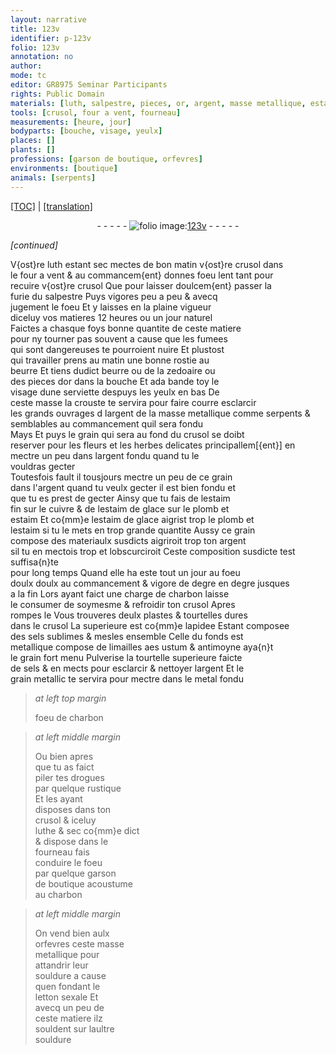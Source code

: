 ```yaml
---
layout: narrative
title: 123v
identifier: p-123v
folio: 123v
annotation: no
author:
mode: tc
editor: GR8975 Seminar Participants
rights: Public Domain
materials: [luth, salpestre, pieces, or, argent, masse metallique, estaim, cuivre, estaim de glace, plomb, lestaim, charbon, tourtelle, sels, limailles, aes ustum, antimoyne, metal, drogues, letton]
tools: [crusol, four a vent, fourneau]
measurements: [heure, jour]
bodyparts: [bouche, visage, yeulx]
places: []
plants: []
professions: [garson de boutique, orfevres]
environments: [boutique]
animals: [serpents]
---
```


<p><a href="{{ site.baseurl }}/diplomatic/">[TOC]</a> | <a href="{{ site.baseurl }}/_texts/p-123v_tl.md/">[translation]</a></p><div class="folio" align="center">- - - - - <a href="http://gallica.bnf.fr/ark:/12148/btv1b10500001g/f252.item.r=" target="_blank"><img src="https://cu-mkp.github.io/2017-workshop-edition/assets/photo-icon.png" alt="folio image: " style="display:inline-block; margin-bottom:-3px;"/>123v</a> - - - - - </div>  
 
*[continued]*
  
V{ost}re <span class="m">luth</span> estant sec mectes de <span class="tmp">bon matin</span> v{ost}re <span class="tl">crusol</span> dans<br/> le <span class="tl">four a vent</span> & au commancem{ent} donnes foeu lent tant pour<br/> recuire v{ost}re <span class="tl">crusol</span> Que pour laisser doulcem{ent} passer la<br/> furie du <span class="m">salpestre</span> Puys vigores peu a peu & avecq<br/> jugement le foeu Et <span class="del">y</span> laisses en la plaine vigueur<br/> diceluy vos matieres 12 <span class="ms">heure</span>s ou un <span class="ms">jour</span> naturel<br/> Faictes a chasque foys bonne quantite de ceste matiere<br/> pour ny tourner pas souvent a cause que les fumees<br/> qui sont dangereuses te pourroient nuire Et plustost<br/> qui travailler prens au <span class="tmp">matin</span> une bonne <span class="md">rostie</span> au<br/> <span class="md">beurre</span> Et tiens dudict <span class="md">beurre</span> ou de la <span class="md">zedoaire</span> ou<br/> des <span class="md"><span class="m">pieces</span> d<span class="m">or</span></span> dans la <span class="bp">bouche</span> Et <span class="del">ada</span> bande toy le<br/> <span class="bp">visage</span> dune <span class="md">serviette</span> despuys les <span class="bp">yeulx</span> en bas De<br/> ceste masse la crouste te servira pour <span class="del">faire courre</span> <span class="add">esclarcir</span><br/> <span class="del">les grands ouvrages d</span> l<span class="m">argent</span> <span class="add">de la <span class="m">masse metallique</span></span> <span class="del">comme <span class="al">serpents</span> & semblables</span> <span class="add">au commancement quil sera fondu</span><br/> <span class="del">Mays</span> <span class="add">Et puys</span> le grain qui sera au fond du <span class="tl">crusol</span> se doibt<br/> reserver pour <span class="del">les fleurs et les herbes delicates principallem[{ent}]</span> <span class="add">en mectre un peu dans l<span class="m">argent</span> fondu quand tu le<br/> vouldras gecter</span><br/> <span class="del">Toutesfois fault il tousjours mectre un peu de ce grain<br/> dans l'<span class="m">argent</span> quand <span class="del">tu veulx gecter</span> il est bien fondu et<br/> que tu es prest de gecter</span> Ainsy que tu fais de l<span class="m">estaim</span><br/> fin sur le <span class="m">cuivre</span> & de l<span class="m">estaim de glace</span> sur le <span class="m">plomb</span> et<br/> <span class="m">estaim</span> Et co{mm}e l<span class="m">estaim de glace</span> aigrist trop le <span class="m">plomb</span> et<br/> <span class="m">lestaim</span> si tu le mets en trop grande quantite Aussy ce grain<br/> compose des materiaulx susdicts aigriroit trop ton <span class="m">argent</span><br/> si<span class="del">l</span> tu en mectois trop <span class="add">et lobscurciroit</span> Ceste composition susdicte test suffisa{n}te<br/> pour long temps Quand elle ha este tout un jour au foeu<br/> <span class="del">doulx</span> doulx au commancement & vigore de degre en degre jusques<br/> a la fin Lors ayant faict une charge de <span class="m">charbon</span> laisse<br/> le consumer de soymesme & refroidir ton <span class="tl">crusol</span> Apres<br/> rompes le Vous trouveres deulx plastes & <span class="m">tourtelle</span>s dures<br/> dans le <span class="tl">crusol</span> La superieure est co{mm}e lapidee <span class="del">Estant</span> composee<br/> des <span class="m">sels</span> sublimes & mesles ensemble Celle du fonds est<br/> metallique compose de <span class="m">limailles</span> <span class="m">aes ustum</span> & <span class="m">antimoyne</span> aya{n}t<br/> le grain fort menu Pulverise la <span class="m">tourtelle</span> superieure faicte<br/> de <span class="m">sels</span> & en mects pour esclarcir & nettoyer l<span class="m">argent</span> Et le<br/> grain metallic te servira pour mectre dans le <span class="m">metal</span> fondu 
 
> *at left top margin*
> 
> 
>   foeu de <span class="m">charbon</span>
 
> *at left middle margin*
> 
> 
>   Ou bien apres<br/> que tu as faict<br/> piler tes <span class="m">drogues</span><br/> par quelque rustique<br/> Et les ayant<br/> disposes dans ton<br/> <span class="tl">crusol</span> & iceluy<br/> luthe & sec co{mm}e dict<br/> & dispose dans le<br/> <span class="tl">fourneau</span> fais<br/> conduire le foeu<br/> par quelque <span class="pro">garson<br/> de <span class="env">boutique</span></span> acoustume<br/> au <span class="m">charbon</span> 
 
> *at left middle margin*
> 
> 
>   On vend bien aulx<br/> <span class="pro">orfevres</span> ceste masse<br/> metallique pour<br/> attandrir leur<br/> souldure a cause<br/> quen fondant le<br/> <span class="m">letton</span> sexale Et<br/> avecq un peu de<br/> ceste matiere ilz<br/> souldent sur laultre<br/> souldure
 

